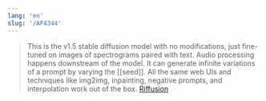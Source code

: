```yaml
---
lang: 'en'
slug: '/AF4344'
---
```


> This is the v1.5 stable diffusion model with no modifications, just fine-tuned on images of spectrograms paired with text. Audio processing happens downstream of the model.
> It can generate infinite variations of a prompt by varying the [[seed]]. All the same web UIs and techniques like img2img, inpainting, negative prompts, and interpolation work out of the box. [Riffusion](https://www.riffusion.com/about)
